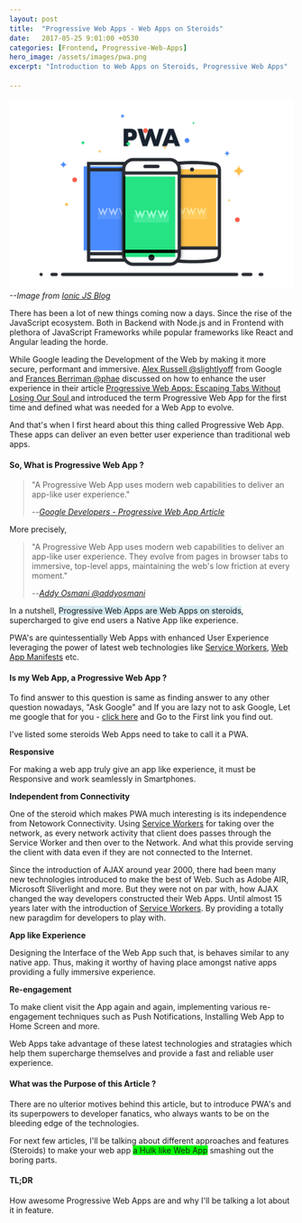 ```yaml
---
layout: post
title:  "Progressive Web Apps - Web Apps on Steroids"
date:   2017-05-25 9:01:00 +0530
categories: [Frontend, Progressive-Web-Apps]
hero_image: /assets/images/pwa.png
excerpt: "Introduction to Web Apps on Steroids, Progressive Web Apps"

---
```


![Progressive Web App](/assets/images/pwa.png)
<cite >--Image from [Ionic JS Blog](http://blog.ionic.io/what-is-a-progressive-web-app/)</cite>


There has been a lot of new things coming now a days. Since the rise of the JavaScript ecosystem. Both in Backend with Node.js and in Frontend with plethora of JavaScript Frameworks while popular frameworks like React and Angular leading the horde.

While Google leading the Development of the Web by making it more secure, performant and immersive. [Alex Russell @slightlyoff](https://github.com/slightlyoff) from Google and [Frances Berriman @phae](https://github.com/phae) discussed on how to enhance the user experience in their article [ Progressive Web Apps: Escaping Tabs Without Losing Our Soul ](https://infrequently.org/2015/06/progressive-apps-escaping-tabs-without-losing-our-soul/) and introduced the term Progressive Web App for the first time and defined what was needed for a Web App to evolve.

And that's when I first heard about this thing called Progressive Web App. These apps can deliver an even better user experience than traditional web apps.

#### So, What is Progressive Web App ?


> "A Progressive Web App uses modern web capabilities to deliver an app-like user experience."
>
> --<cite>[Google Developers - Progressive Web App Article](https://developers.google.com/web/progressive-web-apps/?hl=en)</cite>

More precisely,

> "A Progressive Web App uses modern web capabilities to deliver an app-like user experience. They evolve from pages in browser tabs to immersive, top-level apps, maintaining the web's low friction at every moment."
>
> --<cite>[Addy Osmani @addyosmani](https://github.com/addyosmani)</cite>

In a nutshell, <span style="background-color: #d6ebf2">Progressive Web Apps are Web Apps on steroids</span>, supercharged to give end users a Native App like experience.

PWA's are quintessentially Web Apps with enhanced User Experience leveraging the power of latest web technologies like [Service Workers](https://developers.google.com/web/fundamentals/getting-started/primers/service-workers#what_is_a_service_worker), [Web App Manifests](https://developers.google.com/web/fundamentals/engage-and-retain/web-app-manifest/) etc.


#### Is my Web App, a Progressive Web App ?

To find answer to this question is same as finding answer to any other question nowadays, "Ask Google" and If you are lazy not to ask Google, Let me google that for you - [click here](http://letmegooglethat.com/?q=progressive+web+app+checklist) and Go to the First link you find out.

I've listed some steroids Web Apps need to take to call it a PWA. 

**Responsive**

For making a web app truly give an app like experience, it must be Responsive and work seamlessly in Smartphones.

**Independent from Connectivity**

One of the steroid which makes PWA much interesting is its independence from Netowork Connectivity. Using ​[Service Workers](https://developers.google.com/web/fundamentals/getting-started/primers/service-workers#what_is_a_service_worker) for taking over the network, as every network activity that client does passes through the Service Worker and then over to the Network. And what this provide serving the client with data even if they are not connected to the Internet.

Since the introduction of AJAX around year 2000, there had been many new technologies introduced to make the best of Web. Such as Adobe AIR, Microsoft Sliverlight and more. But they were not on par with, how AJAX changed the way developers constructed their Web Apps. Until almost 15 years later with the introduction of [Service Workers](https://developers.google.com/web/fundamentals/getting-started/primers/service-workers#what_is_a_service_worker). By providing a totally new paragdim for developers to play with.

**App like Experience**

Designing the Interface of the Web App such that, is behaves similar to any native app. Thus, making it worthy of having place amongst native apps providing a fully immersive experience. 

**Re-engagement**

To make client visit the App again and again, implementing various re-engagement techniques such as Push Notifications, Installing Web App to Home Screen and more.
 

Web Apps take advantage of these latest technologies and stratagies which help them supercharge themselves and provide a fast and reliable user experience.

#### What was the Purpose of this Article ?

There are no ulterior motives behind this article, but to introduce PWA's and its superpowers to developer fanatics, who always wants to be on the bleeding edge of the technologies.

For next few articles, I'll be talking about different approaches and features (Steroids) to make your web app <span style="background-color: #00FF00">a Hulk like Web App</span> smashing out the boring parts.

#### TL;DR

How awesome Progressive Web Apps are and why I'll be talking a lot about it in feature.
